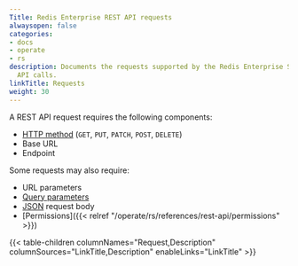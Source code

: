 ```yaml
---
Title: Redis Enterprise REST API requests
alwaysopen: false
categories:
- docs
- operate
- rs
description: Documents the requests supported by the Redis Enterprise Software REST
  API calls.
linkTitle: Requests
weight: 30
---
```


A REST API request requires the following components:
- [HTTP method](https://restfulapi.net/http-methods/) (`GET`, `PUT`, `PATCH`, `POST`, `DELETE`)
- Base URL
- Endpoint

Some requests may also require:
- URL parameters
- [Query parameters](https://en.wikipedia.org/wiki/Query_string)
- [JSON](http://www.json.org) request body
- [Permissions]({{< relref "/operate/rs/references/rest-api/permissions" >}})

{{< table-children columnNames="Request,Description" columnSources="LinkTitle,Description" enableLinks="LinkTitle" >}}

